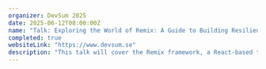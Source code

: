 ```yaml
---
organizer: DevSum 2025
date: 2025-06-12T08:00:00Z
name: "Talk: Exploring the World of Remix: A Guide to Building Resilient and Performant Web Apps"
completed: true
websiteLink: "https://www.devsum.se"
description: "This talk will cover the Remix framework, a React-based tool for building durable web applications. It will discuss its architecture, features, and advantages over traditional frameworks, along with the build process using Vite, deployment flexibility, and how Remix Route Modules simplify development by integrating data, UI, and interactivity."
---
```


